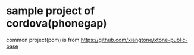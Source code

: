 # sample project of cordova(phonegap)
common project(pom) is from https://github.com/xiangtone/xtone-public-base